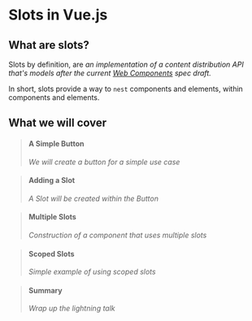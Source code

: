 # Slots in Vue.js

## What are slots?

Slots by definition, are _an implementation of a content distribution API that's
models after the current
[Web Components](https://github.com/w3c/webcomponents/blob/gh-pages/proposals/Slots-Proposal.md)
spec draft._

In short, slots provide a way to `nest` components and elements, within components
and elements.

## What we will cover

> #### A Simple Button
>
> _We will create a button for a simple use case_

> #### Adding a Slot
>
> _A Slot will be created within the Button_

> #### Multiple Slots
>
> _Construction of a component that uses multiple slots_

> #### Scoped Slots
>
> _Simple example of using scoped slots_

> #### Summary
>
> _Wrap up the lightning talk_
